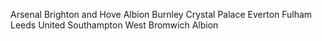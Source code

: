 Arsenal
Brighton and Hove Albion
Burnley
Crystal Palace
Everton
Fulham
Leeds United
Southampton
West Bromwich Albion